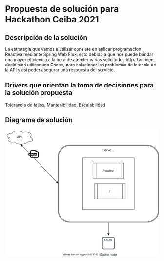 # Propuesta de solución para Hackathon Ceiba 2021

## Descripción de la solución

La estrategia que vamos a utilizar consiste en aplicar programacion Reactiva mediante 
Spring Web Flux, esto debido a que nos puede brindar una mayor eficiencia a la hora de atender
varias solicitudes http. Tambien, decidimos utilizar una Cache, para solucionar los problemas de latencia de la API 
y asi poder asegurar una respuesta del servicio. 

## Drivers que orientan la toma de decisiones para la solución propuesta

Tolerancia de fallos, Mantenibilidad, Escalabilidad


## Diagrama de solución

![Diagrama componentes!](./diagrama.drawio.svg "Diagrama de Solución")
